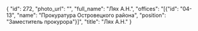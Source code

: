 {
    "id": 272,
    "photo_url": "",
    "full_name": "Лях А.Н.",
    "offices": "[{\"id\": \"04-13\", \"name\": \"Прокуратура Островецкого района\", \"position\": \"Заместитель прокурора\"}]",
    "title": "Лях А.Н."
}